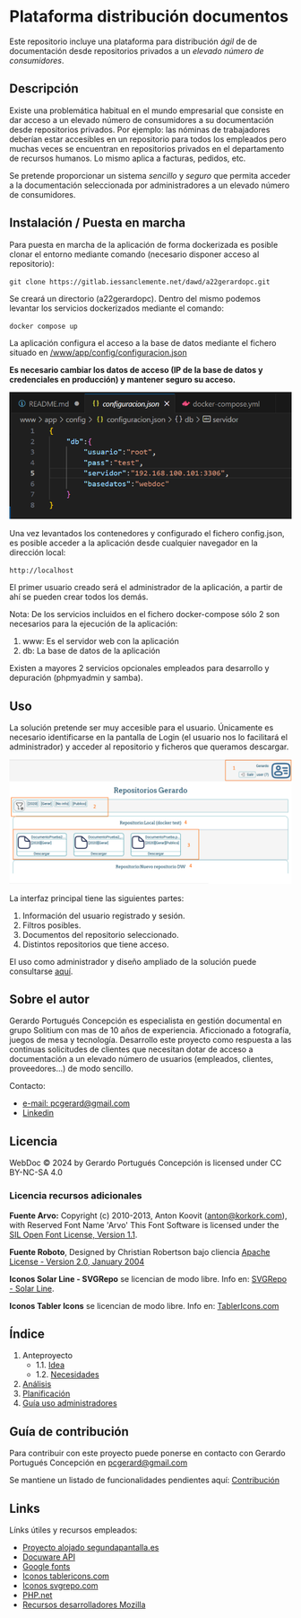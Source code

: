 # Plataforma distribución documentos

Este repositorio incluye una plataforma para distribución *ágil* de de documentación desde repositorios privados a un *elevado número de consumidores*.

## Descripción

Existe una problemática habitual en el mundo empresarial que consiste en dar acceso a un elevado número de consumidores a su documentación desde repositorios privados.
Por ejemplo: las nóminas de trabajadores deberían estar accesibles en un repositorio para todos los empleados pero muchas veces se encuentran en repositorios privados en el departamento de recursos humanos. Lo mismo aplica a facturas, pedidos, etc.

Se pretende proporcionar un sistema *sencillo* y *seguro* que permita acceder a la documentación seleccionada por administradores a un elevado número de consumidores.

## Instalación / Puesta en marcha

Para puesta en marcha de la aplicación de forma dockerizada es posible clonar el entorno mediante comando (necesario disponer acceso al repositorio):

`git clone https://gitlab.iessanclemente.net/dawd/a22gerardopc.git`

Se creará un directorio (a22gerardopc). Dentro del mismo podemos levantar los servicios dockerizados mediante el comando:

`docker compose up`

La aplicación configura el acceso a la base de datos mediante el fichero situado en [/www/app/config/configuracion.json](./www/app/config/configuracion.json)  

**Es necesario cambiar los datos de acceso (IP de la base de datos y credenciales en producción) y mantener seguro su acceso.**

![Imagen_config_json](doc/img/ejemplo_config.json.png "Ejemplo imagen configuración.")

Una vez levantados los contenedores y configurado el fichero config.json, es posible acceder a la aplicación desde cualquier navegador en la dirección local:

`http://localhost`

El primer usuario creado será el administrador de la aplicación, a partir de ahí se pueden crear todos los demás.

Nota: De los servicios incluidos en el fichero docker-compose sólo 2 son necesarios para la ejecución de la aplicación:
1. www: Es el servidor web con la aplicación
2. db: La base de datos de la aplicación

Existen a mayores 2 servicios opcionales empleados para desarrollo y depuración (phpmyadmin y samba).

## Uso

La solución pretende ser muy accesible para el usuario. Únicamente es necesario identificarse en la pantalla de Login (el usuario nos lo facilitará el administrador) y acceder al repositorio y ficheros que queramos descargar.

![Interfaz Usuario](doc/img/Interfaz_usuario_marcada.png "Interfaz usuario y sus partes.")

La interfaz principal tiene las siguientes partes:
1. Información del usuario registrado y sesión.
2. Filtros posibles.
3. Documentos del repositorio seleccionado.
4. Distintos repositorios que tiene acceso.

El uso como administrador y diseño ampliado de la solución puede consultarse [aquí](./doc/5.-Guia_uso.md).


## Sobre el autor

Gerardo Portugués Concepción es especialista en gestión documental en grupo Solitium con mas de 10 años de experiencia. Aficcionado a fotografía, juegos de mesa y tecnología.
Desarrollo este proyecto como respuesta a las continuas solicitudes de clientes que necesitan dotar de acceso a documentación a un elevado número de usuarios (empleados, clientes, proveedores...) de modo sencillo.

Contacto:
+ [e-mail: pcgerard@gmail.com](mailto:pcgerard@gmail.com)
+ [Linkedin](https://www.linkedin.com/in/gerardoportugues/)


## Licencia

WebDoc © 2024 by Gerardo Portugués Concepción is licensed under CC BY-NC-SA 4.0 


### Licencia recursos adicionales

**Fuente Arvo:** Copyright (c) 2010-2013, Anton Koovit (anton@korkork.com), with Reserved Font Name 'Arvo'
This Font Software is licensed under the [SIL Open Font License, Version 1.1](https://openfontlicense.org/open-font-license-official-text/).

**Fuente Roboto**, Designed by Christian Robertson bajo cliencia [Apache License - Version 2.0, January 2004](https://www.apache.org/licenses/LICENSE-2.0)

**Iconos Solar Line - SVGRepo** se licencian de modo libre. Info en: [SVGRepo - Solar Line](https://www.svgrepo.com/collection/solar-line-duotone-icons/).

**Iconos Tabler Icons** se licencian de modo libre. Info en: [TablerIcons.com](https://tablericons.com/) 


## Índice

1. Anteproyecto
    * 1.1. [Idea](doc/1.-Idea.md)
    * 1.2. [Necesidades](doc/2.-Necesidades.md)   
2. [Análisis](doc/3.-Análisis.md)
3. [Planificación](doc/4.-Planificacion.md)
4. [Guía uso administradores](doc/5.-Guia_uso.md)

## Guía de contribución

Para contribuir con este proyecto puede ponerse en contacto con Gerardo Portugués Concepción en  [pcgerard@gmail.com](mailto:pcgerard@gmail.com)

Se mantiene un listado de funcionalidades pendientes aquí: [Contribución](doc/6.-Todo.md)

## Links

Línks útiles y recursos empleados:

+ [Proyecto alojado segundapantalla.es](https://segundapantalla.es/)
+ [Docuware API](https://developer.docuware.com/)
+ [Google fonts](https://fonts.google.com/)
+ [Iconos tablericons.com](https://tablericons.com)
+ [Iconos svgrepo.com ](https://www.svgrepo.com/collection/solar-line-duotone-icons/)
+ [PHP.net](https://www.php.net/)
+ [Recursos desarrolladores Mozilla](https://developer.mozilla.org/es/)